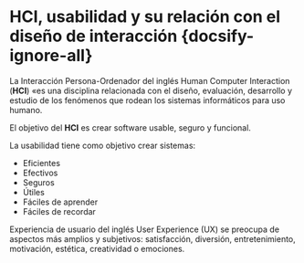 # HCI, usabilidad y su relación con el diseño de interacción {docsify-ignore-all}

La Interacción Persona-Ordenador del inglés Human Computer Interaction (**HCI**) «es una disciplina relacionada con el diseño, evaluación, desarrollo y estudio de los fenómenos que rodean los sistemas informáticos para uso humano.

El objetivo del **HCI** es crear software usable, seguro y funcional.

La usabilidad tiene como objetivo crear sistemas:

* Eficientes
* Efectivos
* Seguros
* Útiles
* Fáciles de aprender
* Fáciles de recordar

Experiencia de usuario del inglés User Experience (UX) se preocupa de aspectos más amplios y subjetivos: satisfacción, diversión, entretenimiento, motivación, estética, creatividad o emociones.
